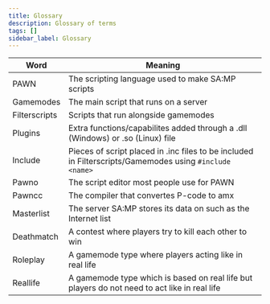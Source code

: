 ```yaml
---
title: Glossary
description: Glossary of terms
tags: []
sidebar_label: Glossary
---
```


| Word          | Meaning                                                                                                 |
| ------------- | ------------------------------------------------------------------------------------------------------- |
| PAWN          | The scripting language used to make SA:MP scripts                                                       |
| Gamemodes     | The main script that runs on a server                                                                   |
| Filterscripts | Scripts that run alongside gamemodes                                                                    |
| Plugins       | Extra functions/capabilites added through a .dll (Windows) or .so (Linux) file                          |
| Include       | Pieces of script placed in .inc files to be included in Filterscripts/Gamemodes using `#include <name>` |
| Pawno         | The script editor most people use for PAWN                                                              |
| Pawncc        | The compiler that convertes P-code to amx                                                               |
| Masterlist    | The server SA:MP stores its data on such as the Internet list                                           |
| Deathmatch    | A contest where players try to kill each other to win                                                   |
| Roleplay      | A gamemode type where players acting like in real life                                                  |
| Reallife      | A gamemode type which is based on real life but players do not need to act like in real life            |
